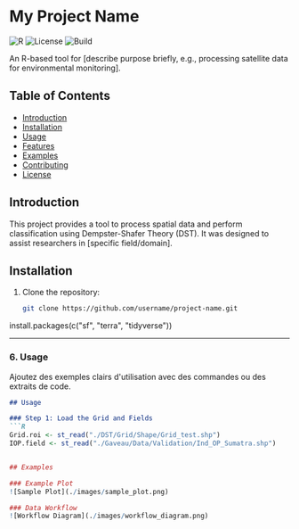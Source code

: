 # My Project Name

![R](https://img.shields.io/badge/Language-R-blue)
![License](https://img.shields.io/badge/License-MIT-green)
![Build](https://img.shields.io/badge/Build-Passing-brightgreen)

An R-based tool for [describe purpose briefly, e.g., processing satellite data for environmental monitoring].

## Table of Contents
- [Introduction](#introduction)
- [Installation](#installation)
- [Usage](#usage)
- [Features](#features)
- [Examples](#examples)
- [Contributing](#contributing)
- [License](#license)

## Introduction

This project provides a tool to process spatial data and perform classification using Dempster-Shafer Theory (DST). It was designed to assist researchers in [specific field/domain].

## Installation

1. Clone the repository:
   ```bash
   git clone https://github.com/username/project-name.git

install.packages(c("sf", "terra", "tidyverse"))


---

### 6. **Usage**
Ajoutez des exemples clairs d'utilisation avec des commandes ou des extraits de code.

```markdown
## Usage

### Step 1: Load the Grid and Fields
```R
Grid.roi <- st_read("./DST/Grid/Shape/Grid_test.shp")
IOP.field <- st_read("./Gaveau/Data/Validation/Ind_OP_Sumatra.shp")


## Examples

### Example Plot
![Sample Plot](./images/sample_plot.png)

### Data Workflow
![Workflow Diagram](./images/workflow_diagram.png)

